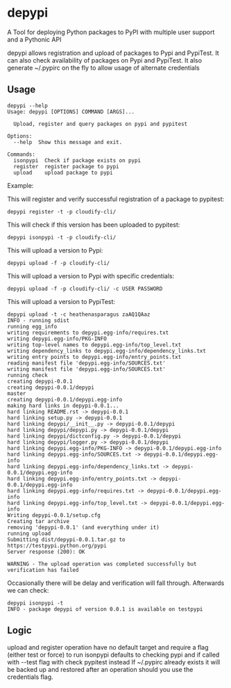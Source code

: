 # depypi
A Tool for deploying Python packages to PyPI with multiple user support and a Pythonic API

depypi allows registration and upload of packages to Pypi and PypiTest.
It can also check availability of packages on Pypi and PypiTest.
It also generate ~/.pypirc on the fly to allow usage of alternate credentials

## Usage

```shell
depypi --help
Usage: depypi [OPTIONS] COMMAND [ARGS]...

  Upload, register and query packages on pypi and pypitest

Options:
  --help  Show this message and exit.

Commands:
  isonpypi  Check if package exists on pypi
  register  register package to pypi
  upload    upload package to pypi
```

Example:

This will register and verify successful registration of a package to pypitest:
```shell
depypi register -t -p cloudify-cli/
```

This will check if this version has been uploaded to pypitest:
```shell
depypi isonpypi -t -p cloudify-cli/
```

This will upload a version to Pypi:
```shell
depypi upload -f -p cloudify-cli/
```

This will upload a version to Pypi with specific credentials:
```shell
depypi upload -f -p cloudify-cli/ -c USER PASSWORD
```

This will upload a version to PypiTest:
```shell
depypi upload -t -c heathenasparagus zaAQ1QAaz
INFO - running sdist
running egg_info
writing requirements to depypi.egg-info/requires.txt
writing depypi.egg-info/PKG-INFO
writing top-level names to depypi.egg-info/top_level.txt
writing dependency_links to depypi.egg-info/dependency_links.txt
writing entry points to depypi.egg-info/entry_points.txt
reading manifest file 'depypi.egg-info/SOURCES.txt'
writing manifest file 'depypi.egg-info/SOURCES.txt'
running check
creating depypi-0.0.1
creating depypi-0.0.1/depypi
master
creating depypi-0.0.1/depypi.egg-info
making hard links in depypi-0.0.1...
hard linking README.rst -> depypi-0.0.1
hard linking setup.py -> depypi-0.0.1
hard linking depypi/__init__.py -> depypi-0.0.1/depypi
hard linking depypi/depypi.py -> depypi-0.0.1/depypi
hard linking depypi/dictconfig.py -> depypi-0.0.1/depypi
hard linking depypi/logger.py -> depypi-0.0.1/depypi
hard linking depypi.egg-info/PKG-INFO -> depypi-0.0.1/depypi.egg-info
hard linking depypi.egg-info/SOURCES.txt -> depypi-0.0.1/depypi.egg-info
hard linking depypi.egg-info/dependency_links.txt -> depypi-0.0.1/depypi.egg-info
hard linking depypi.egg-info/entry_points.txt -> depypi-0.0.1/depypi.egg-info
hard linking depypi.egg-info/requires.txt -> depypi-0.0.1/depypi.egg-info
hard linking depypi.egg-info/top_level.txt -> depypi-0.0.1/depypi.egg-info
Writing depypi-0.0.1/setup.cfg
Creating tar archive
removing 'depypi-0.0.1' (and everything under it)
running upload
Submitting dist/depypi-0.0.1.tar.gz to https://testpypi.python.org/pypi
Server response (200): OK

WARNING - The upload operation was completed successfully but verification has failed
```
Occasionally there will be delay and verification will fall through. Afterwards we can check:
```shell
depypi isonpypi -t
INFO - package depypi of version 0.0.1 is available on testpypi
```

## Logic

upload and register operation have no default target and require a flag (either test or force) to run
isonpypi defaults to checking pypi and if called with --test flag with check pypitest instead
If ~/.pypirc already exists it will be backed up and restored after an operation should you use the credentials flag.

